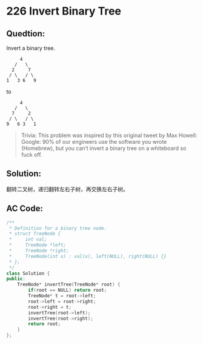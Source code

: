 # 226 Invert Binary Tree

## Quedtion:

Invert a binary tree.

```
     4
   /   \
  2     7
 / \   / \
1   3 6   9

```
to
```
     4
   /   \
  7     2
 / \   / \
9   6 3   1

```
> Trivia:
> This problem was inspired by this original tweet by Max Howell:
> Google: 90% of our engineers use the software you wrote (Homebrew), but you can’t invert a binary tree on a whiteboard so fuck off.

## Solution:

翻转二叉树，递归翻转左右子树，再交换左右子树。

## AC Code:

``` c++
/**
 * Definition for a binary tree node.
 * struct TreeNode {
 *     int val;
 *     TreeNode *left;
 *     TreeNode *right;
 *     TreeNode(int x) : val(x), left(NULL), right(NULL) {}
 * };
 */
class Solution {
public:
    TreeNode* invertTree(TreeNode* root) {
        if(root == NULL) return root;
        TreeNode* t = root->left;
        root->left = root->right;
        root->right = t;
        invertTree(root->left);
        invertTree(root->right);
        return root;
    }
};
```
